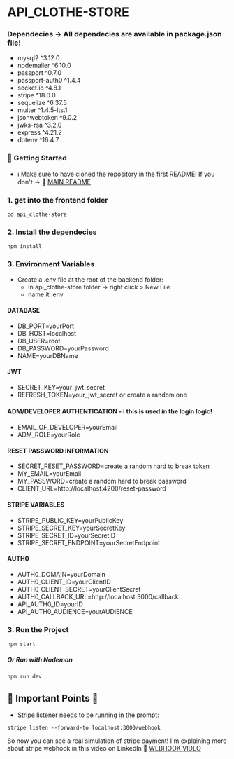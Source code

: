 # API_CLOTHE-STORE

### Dependecies -> All dependecies are available in package.json file!
- mysql2 ^3.12.0
- nodemailer ^6.10.0
- passport ^0.7.0
- passport-auth0 ^1.4.4
- socket.io ^4.8.1
- stripe ^18.0.0
- sequelize ^6.37.5
- multer ^1.4.5-lts.1
- jsonwebtoken ^9.0.2
- jwks-rsa ^3.2.0
- express ^4.21.2
- dotenv ^16.4.7

### 🚀 Getting Started 
- ℹ️ Make sure to have cloned the repository in the first README! If you don't  -> 🔗 [MAIN README](../README.md)
  
### 1. get into the frontend folder
   ```
  cd api_clothe-store
  ```
### 2. Install the dependecies
   ```
  npm install
  ```
### 3. Environment Variables
- Create a .env file at the root of the backend folder:
  - In api_clothe-store folder -> right click > New File
  - name it .env

#### DATABASE
  - DB_PORT=yourPort
  - DB_HOST=localhost
  - DB_USER=root
  - DB_PASSWORD=yourPassword
  - NAME=yourDBName

#### JWT
  - SECRET_KEY=your_jwt_secret
  - REFRESH_TOKEN=your_jwt_secret or create a random one
    
#### ADM/DEVELOPER AUTHENTICATION - ℹ️ this is used in the login logic! 
- EMAIL_OF_DEVELOPER=yourEmail
- ADM_ROLE=yourRole

#### RESET PASSWORD INFORMATION
- SECRET_RESET_PASSWORD=create a random hard to break token
- MY_EMAIL=yourEmail 
- MY_PASSWORD=create a random hard to break password 
- CLIENT_URL=http://localhost:4200/reset-password

#### STRIPE VARIABLES
- STRIPE_PUBLIC_KEY=yourPublicKey
- STRIPE_SECRET_KEY=yourSecretKey
- STRIPE_SECRET_ID=yourSecretID
- STRIPE_SECRET_ENDPOINT=yourSecretEndpoint

#### AUTH0
- AUTH0_DOMAIN=yourDomain
- AUTH0_CLIENT_ID=yourClientID
- AUTH0_CLIENT_SECRET=yourClientSecret
- AUTH0_CALLBACK_URL=http://localhost:3000/callback
- API_AUTH0_ID=yourID
- API_AUTH0_AUDIENCE=yourAUDIENCE

### 3. Run the Project
   ```
  npm start
  ```
##### Or Run with Nodemon
 ```
 npm run dev
 ```
## 📌 Important Points 📌
- Stripe listener needs to be running in the prompt:
 ```
 stripe listen --forward-to localhost:3000/webhook
 ```
So now you can see a real simulation of stripe payment! I'm explaining more about stripe webhook in this video on LinkedIn 🔗 [WEBHOOK VIDEO](https://www.linkedin.com/posts/vin%C3%ADcius-silva-26b715321_fullstack-ecommerce-stripe-activity-7318990406040383488-RbxE?utm_source=share&utm_medium=member_desktop&rcm=ACoAAFFxGDMBbncfBKgY8dvI-a1LRXErWJQw7w8)







